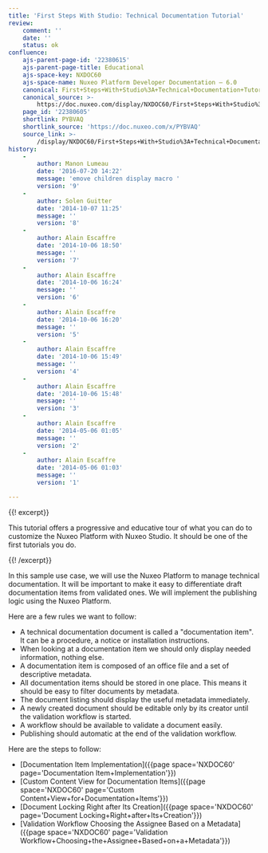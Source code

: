 ```yaml
---
title: 'First Steps With Studio: Technical Documentation Tutorial'
review:
    comment: ''
    date: ''
    status: ok
confluence:
    ajs-parent-page-id: '22380615'
    ajs-parent-page-title: Educational
    ajs-space-key: NXDOC60
    ajs-space-name: Nuxeo Platform Developer Documentation — 6.0
    canonical: First+Steps+With+Studio%3A+Technical+Documentation+Tutorial
    canonical_source: >-
        https://doc.nuxeo.com/display/NXDOC60/First+Steps+With+Studio%3A+Technical+Documentation+Tutorial
    page_id: '22380605'
    shortlink: PYBVAQ
    shortlink_source: 'https://doc.nuxeo.com/x/PYBVAQ'
    source_link: >-
        /display/NXDOC60/First+Steps+With+Studio%3A+Technical+Documentation+Tutorial
history:
    - 
        author: Manon Lumeau
        date: '2016-07-20 14:22'
        message: 'emove children display macro '
        version: '9'
    - 
        author: Solen Guitter
        date: '2014-10-07 11:25'
        message: ''
        version: '8'
    - 
        author: Alain Escaffre
        date: '2014-10-06 18:50'
        message: ''
        version: '7'
    - 
        author: Alain Escaffre
        date: '2014-10-06 16:24'
        message: ''
        version: '6'
    - 
        author: Alain Escaffre
        date: '2014-10-06 16:20'
        message: ''
        version: '5'
    - 
        author: Alain Escaffre
        date: '2014-10-06 15:49'
        message: ''
        version: '4'
    - 
        author: Alain Escaffre
        date: '2014-10-06 15:48'
        message: ''
        version: '3'
    - 
        author: Alain Escaffre
        date: '2014-05-06 01:05'
        message: ''
        version: '2'
    - 
        author: Alain Escaffre
        date: '2014-05-06 01:03'
        message: ''
        version: '1'

---
```

{{! excerpt}}

This tutorial offers a progressive and educative tour of what you can do to customize the Nuxeo Platform with Nuxeo Studio. It should be one of the first tutorials you do.

{{! /excerpt}}

In this sample use case, we will use the Nuxeo Platform to manage technical documentation. It will be important to make it easy to differentiate draft documentation items from validated ones. We will implement the publishing logic using the Nuxeo Platform.

Here are a few rules we want to follow:

*   A technical documentation document is called a "documentation item". It can be a procedure, a notice or installation instructions.
*   When looking at a documentation item we should only display needed information, nothing else.
*   A documentation item is composed of an office file and a set of descriptive metadata.
*   All documentation items should be stored in one place. This means it should be easy to filter documents by metadata.
*   The document listing should display the useful metadata immediately.
*   A newly created document should be editable only by its creator until the validation workflow is started.
*   A workflow should be available to validate a document easily.
*   Publishing should automatic at the end of the validation workflow.

Here are the steps to follow:

*   [Documentation Item Implementation]({{page space='NXDOC60' page='Documentation Item+Implementation'}})
*   [Custom Content View for Documentation Items]({{page space='NXDOC60' page='Custom Content+View+for+Documentation+Items'}})
*   [Document Locking Right after Its Creation]({{page space='NXDOC60' page='Document Locking+Right+after+Its+Creation'}})
*   [Validation Workflow Choosing the Assignee Based on a Metadata]({{page space='NXDOC60' page='Validation Workflow+Choosing+the+Assignee+Based+on+a+Metadata'}})